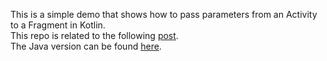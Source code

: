 This is a simple demo that shows how to pass parameters from an Activity to a Fragment in Kotlin.  
This repo is related to the following [post](http://mobiledevhub.com/2017/11/25/android-fundamentals-passing-parameters-to-fragments/).    
The Java version can be found [here](https://github.com/MChehab94/Fragment-Passing-Parameters).  
